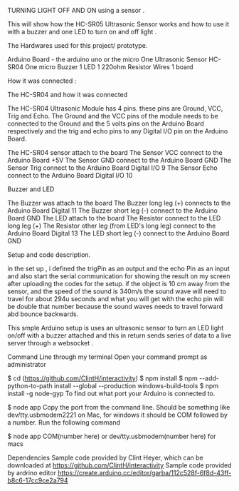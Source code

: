 TURNING LIGHT OFF AND ON using a sensor .

This will  show  how the HC-SR05 Ultrasonic Sensor works and how to use it with  a buzzer and one LED to turn on and off light .

The Hardwares used for this project/ prototype.

 Arduino Board - the arduino uno or the micro
 One Ultrasonic Sensor HC-SR04 
 One micro Buzzer
 1 LED
 1 220ohm Resistor
 Wires
 1 board

 How it was connected :
 

The HC-SR04 and how it was connected 

The HC-SR04 Ultrasonic Module has 4 pins. these pins are  Ground, VCC, Trig and Echo. The Ground and the VCC pins of the module needs to be connected to the Ground and the 5 volts pins on the Arduino Board respectively and the trig and echo pins to any Digital I/O pin on the Arduino Board.

The HC-SR04 sensor attach to the board
The Sensor VCC connect to the Arduino Board +5V
The Sensor GND connect to the Arduino Board GND
The Sensor Trig connect to the Arduino Board Digital I/O 9
The Sensor Echo connect to the Arduino Board Digital I/O 10
 
 
Buzzer and LED

 The Buzzer  was attach to the board
 The Buzzer long leg (+) connects to the Arduino Board Digital 11
 The Buzzer short leg (-) connect to the Arduino Board GND
 The LED attach to the board
 The Resistor connect to the LED long leg (+)
 The Resistor other leg (from LED's long leg) connect to the Arduino Board Digital 13
 The LED short leg (-) connect to the Arduino Board GND 

Setup and code description.

in the set up , i defined the trigPin as an output and the echo Pin as an input and also start the serial communication
for showing the result on my screen after uploading the codes for the setup.
if the object is 10 cm away from the sensor, and the speed of the sound is 340m/s the sound wave will need to travel for about 
294u seconds and what you will get with the echo pin will be double that number because the sound waves needs to travel
forward abd bounce backwards.


This smple  Arduino setup is uses an ultrasonic sensor to  turn  an LED light on/off with a buzzer attached 
and this in return sends series of  data to a live server through a websocket .

Command Line through my terminal 
Open your command prompt as administrator

$ cd (https://github.com/ClintH/interactivity)
$ npm install
$ npm --add-python-to-path install --global --production windows-build-tools
$ npm install -g node-gyp
To find out what port your Arduino is connected to.

$ node app
Copy the port from the command line. Should be something like dev/tty.usbmodem2221 on Mac, for windows it should be COM followed by a number. Run the following command

$ node app COM(number here) or dev/tty.usbmodem(number here) for macs

Dependencies
Sample code provided by Clint Heyer, which can be downloaded at https://github.com/ClintH/interactivity
Sample code provided by ardrino editor  https://create.arduino.cc/editor/garba/112c528f-6f8d-43ff-b8c6-17cc9ce2a794
